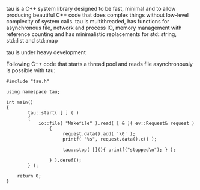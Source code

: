 tau is a C++ system library designed to be fast, minimal and to allow producing beautiful C++ code that does complex things without low-level complexity of system calls. tau is multithreaded, has functions for asynchronous file, network and process IO, memory management with reference counting and has minimalistic replacements for std::string, std::list and std::map

tau is under heavy development

Following C++ code that starts a thread pool and reads file asynchronously is possible with tau:


	#include "tau.h"
	
	using namespace tau;
	
	int main()
	{
	        tau::start( [ ] ( )
	        { 
	            io::file( "Makefile" ).read( [ & ]( ev::Request& request )
	                {
	                     request.data().add( '\0' );
	                     printf( "%s", request.data().c() );
                 
	                     tau::stop( [](){ printf("stopped\n"); } );
                     
	                } ).deref();
	        } );
		
		return 0;
	}

